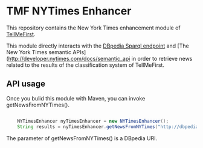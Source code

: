 # TMF NYTimes Enhancer

This repository contains the New York Times enhancement module of [TellMeFirst](https://github.com/TellMeFirst/TellMeFirst).

This module directly interacts with the [DBpedia Sparql endpoint](http://dbpedia.org/sparql) and [The New York Times semantic APIs](http://developer.nytimes.com/docs/semantic_api in order to retrieve news related to the results of the classification system of TellMeFirst.

## API usage

Once you bulid this module with Maven, you can invoke getNewsFromNYTimes().

``` java

	NYTimesEnhancer nyTimesEnhancer = new NYTimesEnhancer();
    String results = nyTimesEnhancer.getNewsFromNYTimes("http://dbpedia.org/resource/Barack_Obama");

```

The parameter of getNewsFromNYTimes() is a DBpedia URI.

